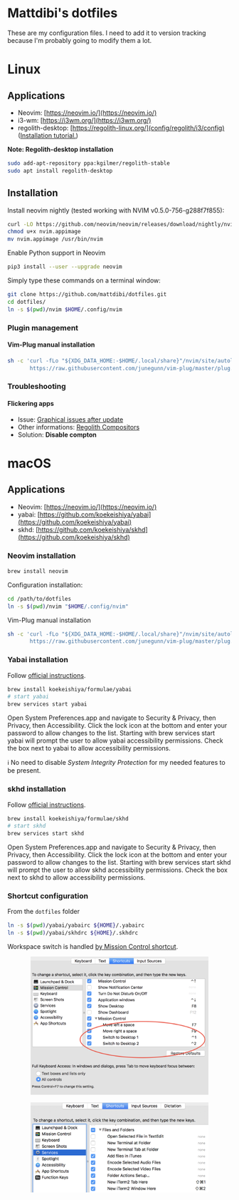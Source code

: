 # Mattdibi's dotfiles
These are my configuration files. I need to add it to version tracking because I'm probably going to modify them a lot.

# Linux

## Applications
- Neovim:  [https://neovim.io/](https://neovim.io/)
- i3-wm: [https://i3wm.org/](https://i3wm.org/)
- regolith-desktop: [https://regolith-linux.org/](config/regolith/i3/config) ([Installation tutorial.](https://www.omgubuntu.co.uk/2019/06/install-regolith-linux-i3-gaps-ubuntu))

**Note: Regolith-desktop installation**
```sh
sudo add-apt-repository ppa:kgilmer/regolith-stable
sudo apt install regolith-desktop
```

## Installation
Install neovim nightly (tested working with NVIM v0.5.0-756-g288f7f855):

```sh
curl -LO https://github.com/neovim/neovim/releases/download/nightly/nvim.appimage
chmod u+x nvim.appimage
mv nvim.appimage /usr/bin/nvim
```

Enable Python support in Neovim
```sh
pip3 install --user --upgrade neovim
```

Simply type these commands on a terminal window:

```sh
git clone https://github.com/mattdibi/dotfiles.git
cd dotfiles/
ln -s $(pwd)/nvim $HOME/.config/nvim
```

### Plugin management

#### Vim-Plug manual installation
```sh
sh -c 'curl -fLo "${XDG_DATA_HOME:-$HOME/.local/share}"/nvim/site/autoload/plug.vim --create-dirs \
       https://raw.githubusercontent.com/junegunn/vim-plug/master/plug.vim'
```

### Troubleshooting

#### Flickering apps

- Issue: [Graphical issues after update](https://github.com/regolith-linux/regolith-desktop/issues/116)
- Other informations: [Regolith Compositors](https://regolith-linux.org/docs/customize/compositors/)
- Solution: **Disable compton**

# macOS

## Applications
- Neovim:  [https://neovim.io/](https://neovim.io/)
- yabai: [https://github.com/koekeishiya/yabai](https://github.com/koekeishiya/yabai)
- skhd: [https://github.com/koekeishiya/skhd](https://github.com/koekeishiya/skhd)

### Neovim installation

```sh
brew install neovim
```

Configuration installation:

```sh
cd /path/to/dotfiles
ln -s $(pwd)/nvim "$HOME/.config/nvim"
```

Vim-Plug manual installation

```sh
sh -c 'curl -fLo "${XDG_DATA_HOME:-$HOME/.local/share}"/nvim/site/autoload/plug.vim --create-dirs \
       https://raw.githubusercontent.com/junegunn/vim-plug/master/plug.vim'
```

### Yabai installation

Follow [official instructions](https://github.com/koekeishiya/yabai/wiki/Installing-yabai-(latest-release)).

```sh
brew install koekeishiya/formulae/yabai
# start yabai
brew services start yabai
```

Open System Preferences.app and navigate to Security & Privacy, then Privacy, then Accessibility. Click the lock icon at the bottom and enter your password to allow changes to the list. Starting with brew services start yabai will prompt the user to allow yabai accessibility permissions. Check the box next to yabai to allow accessibility permissions.

:information_source: No need to disable *System Integrity Protection* for my needed features to be present.

### skhd installation

Follow [official instructions](https://github.com/koekeishiya/skhd).

```sh
brew install koekeishiya/formulae/skhd
# start skhd
brew services start skhd
```

Open System Preferences.app and navigate to Security & Privacy, then Privacy, then Accessibility. Click the lock icon at the bottom and enter your password to allow changes to the list. Starting with brew services start skhd will prompt the user to allow skhd accessibility permissions. Check the box next to skhd to allow accessibility permissions.

### Shortcut configuration

From the `dotfiles` folder

```sh
ln -s $(pwd)/yabai/yabairc ${HOME}/.yabairc
ln -s $(pwd)/yabai/skhdrc ${HOME}/.skhdrc
```

Workspace switch is handled [by Mission Control shortcut](https://apple.stackexchange.com/questions/213549/keyboard-shortcuts-for-switching-spaces).

<p align="center">
<img src="docs/imgs/rasdn.png" alt="Switch space shortcut" width="400"/>
</p>

<p align="center">
<img src="docs/imgs/gi3ny.png" alt="iTerm2 shortcut" width="400"/>
</p>
